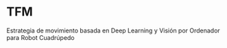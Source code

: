 # TFM
Estrategia de movimiento basada en Deep Learning y Visión por Ordenador para Robot Cuadrúpedo
